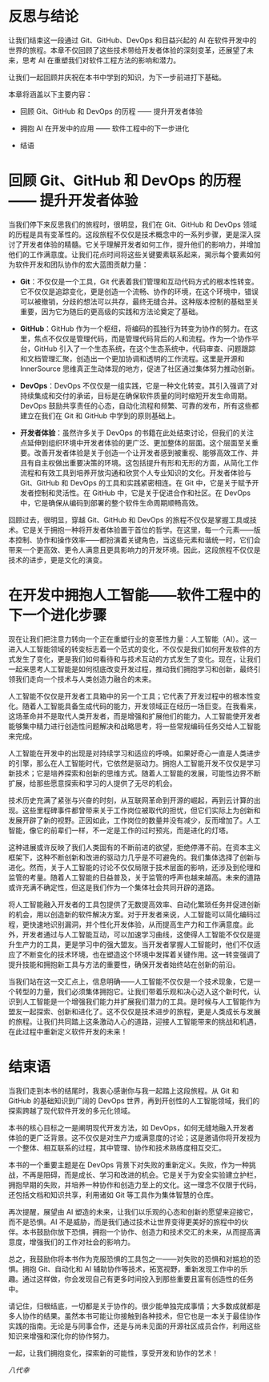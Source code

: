 

# 反思与结论

让我们结束这一段通过 Git、GitHub、DevOps 和日益兴起的 AI 在软件开发中的世界的旅程。本章不仅回顾了这些技术带给开发者体验的深刻变革，还展望了未来，思考 AI 在重塑我们对软件工程方法的影响和潜力。

让我们一起回顾并庆祝在本书中学到的知识，为下一步前进打下基础。

本章将涵盖以下主要内容：

+   回顾 Git、GitHub 和 DevOps 的历程 —— 提升开发者体验

+   拥抱 AI 在开发中的应用 —— 软件工程中的下一步进化

+   结语

# 回顾 Git、GitHub 和 DevOps 的历程 —— 提升开发者体验

当我们停下来反思我们的旅程时，很明显，我们在 Git、GitHub 和 DevOps 领域的历程是具有变革性的。这段旅程不仅仅是技术概念中的一系列步骤，更是深入探讨了开发者体验的精髓。它关乎理解开发者如何工作，提升他们的影响力，并增加他们的工作满意度。让我们花点时间将这些关键要素联系起来，揭示每个要素如何为软件开发和团队协作的宏大蓝图贡献力量：

+   **Git**：不仅仅是一个工具，Git 代表着我们管理和互动代码方式的根本性转变。它不仅仅是追踪变化，更是创造一个流畅、协作的环境，在这个环境中，错误可以被撤销，分歧的想法可以共存，最终无缝合并。这种版本控制的基础至关重要，因为它为随后的更高级的实践和方法论奠定了基础。

+   **GitHub**：GitHub 作为一个枢纽，将编码的孤独行为转变为协作的努力。在这里，焦点不仅仅是管理代码，而是管理代码背后的人和流程。作为一个协作平台，GitHub 引入了一个生态系统，在这个生态系统中，代码审查、问题跟踪和文档管理汇聚，创造出一个更加协调和透明的工作流程。这里是开源和 InnerSource 思维真正生动体现的地方，促进了社区通过集体努力推动创新。

+   **DevOps**：DevOps 不仅仅是一组实践，它是一种文化转变。其引入强调了对持续集成和交付的承诺，目标是在确保软件质量的同时缩短开发生命周期。DevOps 鼓励共享责任的心态，自动化流程和频繁、可靠的发布，所有这些都建立在我们在 Git 和 GitHub 中学到的原则基础上。

+   **开发者体验**：虽然许多关于 DevOps 的书籍在此处结束讨论，但我们的关注点延伸到组织环境中开发者体验的更广泛、更加整体的层面。这个层面至关重要。改善开发者体验是关于创造一个让开发者感到被重视、能够高效工作、并且有自主权做出重要决策的环境。这包括提升有形和无形的方面，从简化工作流程和有效工具到培养开放沟通和欣赏个人专业知识的文化。开发者体验与 Git、GitHub 和 DevOps 的工具和实践紧密相连。在 Git 中，它是关于赋予开发者控制和灵活性。在 GitHub 中，它是关于促进合作和社区。在 DevOps 中，它是确保从编码到部署的整个软件生命周期顺畅高效。

回顾过去，很明显，穿越 Git、GitHub 和 DevOps 的旅程不仅仅是掌握工具或技术。它是关于拥抱一种将开发者体验置于首位的哲学。在这里，每一个元素——版本控制、协作和操作效率——都扮演着关键角色，当这些元素和谐统一时，它们会带来一个更高效、更令人满意且更具影响力的开发环境。因此，这段旅程不仅仅是技术的进步，更是文化的演变。

# 在开发中拥抱人工智能——软件工程中的下一个进化步骤

现在让我们把注意力转向一个正在重塑行业的变革性力量：人工智能（AI）。这一进入人工智能领域的转变标志着一个范式的变化，不仅仅是我们如何开发软件的方式发生了变化，更是我们如何看待和与技术互动的方式发生了变化。现在，让我们一起来思考人工智能是如何彻底改变开发过程，推动我们拥抱学习和创新，最终引领我们走向一个技术与人类创造力融合的未来。

人工智能不仅仅是开发者工具箱中的另一个工具；它代表了开发过程中的根本性变化。随着人工智能具备生成代码的能力，开发领域正在经历一场巨变。在我看来，这场革命并不是取代人类开发者，而是增强和扩展他们的能力。人工智能使开发者能够集中精力进行创造性问题解决和战略思考，将一些常规编码任务交给人工智能来完成。

人工智能在开发中的出现是对持续学习和适应的呼唤。如果好奇心一直是人类进步的引擎，那么在人工智能时代，它依然是驱动力。拥抱人工智能开发不仅仅是学习新技术；它是培养探索和创新的思维方式。随着人工智能的发展，可能性边界不断扩展，给那些愿意探索和学习的人提供了无尽的机会。

技术历史充满了紧张与兴奋的时刻，从互联网革命到开源的崛起，再到云计算的出现。这些里程碑事件都曾带来关于工作岗位被取代的担忧，但它们实际上为创新和发展开辟了新的视野。正因如此，工作岗位的数量并没有减少，反而增加了。人工智能，像它的前辈们一样，不一定是工作的过时预兆，而是进化的灯塔。

这种进展或许反映了我们人类固有的不断前进的欲望，拒绝停滞不前。在资本主义框架下，这种不断创新和改进的驱动力几乎是不可避免的。我们集体选择了创新与进化。然而，关于人工智能的讨论不仅仅局限于技术层面的影响，还涉及到伦理和监管的考量。随着人工智能的日益普及，关于监管的呼声也越来越高。未来的道路或许充满不确定性，但这是我们作为一个集体社会共同开辟的道路。

将人工智能融入开发者的工具包提供了无数提高效率、自动化繁琐任务并促进创新的机会，用以创造新的软件解决方案。对于开发者来说，人工智能可以简化编码过程，更快速地识别漏洞，并个性化开发体验，从而提高生产力和工作满意度。此外，开发者通过与人工智能互动，可以加速学习曲线，这使得人工智能不仅仅是提升生产力的工具，更是学习中的强大盟友。当开发者掌握人工智能时，他们不仅适应了不断变化的技术环境，也在塑造这个环境中发挥着关键作用。这一转变强调了提升技能和拥抱新工具与方法的重要性，确保开发者始终站在创新的前沿。

当我们站在这一交汇点上，信息明确——人工智能不仅仅是一个技术现象，它是一个转型的力量，我们必须集体拥抱它。让我们带着乐观和决心迈入这个新时代，认识到人工智能是一个增强我们能力并扩展我们潜力的工具。是时候与人工智能作为盟友一起探索、创新和进化了。这不仅仅是技术进步的旅程，更是人类成长与发展的旅程。让我们共同踏上这条激动人心的道路，迎接人工智能带来的挑战和机遇，在此过程中重新定义软件开发的未来！

# 结束语

当我们走到本书的结尾时，我衷心感谢你与我一起踏上这段旅程。从 Git 和 GitHub 的基础知识到广阔的 DevOps 世界，再到开创性的人工智能领域，我们的探索跨越了现代软件开发的多元化领域。

本书的核心目标之一是阐明现代开发方法，如 DevOps，如何无缝地融入开发者体验的更广泛背景。这不仅仅是对生产力或满意度的讨论；这是邀请你将开发视为一个整体、相互联系的过程，其中管理、协作和技术熟练度相互交汇。

本书的一个重要主题是在 DevOps 背景下对失败的重新定义。失败，作为一种挑战，不再是阻碍，而是成长、学习和改进的机会。它是关于为安全实验建立护栏，拥抱早期的失败，并培养一种协作和创造力至上的文化。这一理念不仅限于代码，还包括文档和知识共享，利用诸如 Git 等工具作为集体智慧的仓库。

再次提醒，展望由 AI 塑造的未来，让我们以乐观的心态和创新的愿望来迎接它，而不是恐惧。AI 不是威胁，而是我们通过技术让世界变得更美好的旅程中的伙伴。本书鼓励你放下恐惧，拥抱一个协作、创造力和技术交汇的未来，从而提高满意度，增强我们的工作对社会的影响力。

总之，我鼓励你将本书作为克服恐惧的工具包之一——对失败的恐惧和对尴尬的恐惧。拥抱 Git、自动化和 AI 辅助协作等技术，拓宽视野，重新发现工作中的乐趣。通过这样做，你会发现自己有更多时间投入到那些重要且富有创造性的任务中。

请记住，归根结底，一切都是关于协作的。很少能单独完成事情；大多数成就都是多人协作的结果。虽然本书可能让你接触到各种技术，但它也是一本关于最佳协作实践的指南。无论是与同事合作，还是与尚未见面的开源社区成员合作，利用这些知识来增强和深化你的协作努力。

一起，让我们拥抱变化，探索新的可能性，享受开发和协作的艺术！

*八代幸*
